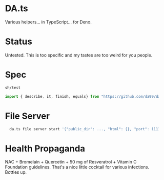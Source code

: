 # DA.ts
Various helpers... in TypeScript... for Deno.

# Status
Untested. This is too specific and my tastes are too weird for you people.

# Spec
```bash
sh/test
```

```typescript
import { describe, it, finish, equals} from "https://github.com/da99/da.ts/raw/main/src/Spec.ts";
```

# File Server
```sh
  da.ts file server start '{"public_dir": ..., "html": {}, "port": 1111}'
```


# Health Propaganda
NAC + Bromelain + Quercetin + 50 mg of Resveratrol + Vitamin C Foundation guidelines.
That's a nice little cocktail for various infections. Bottles up.
